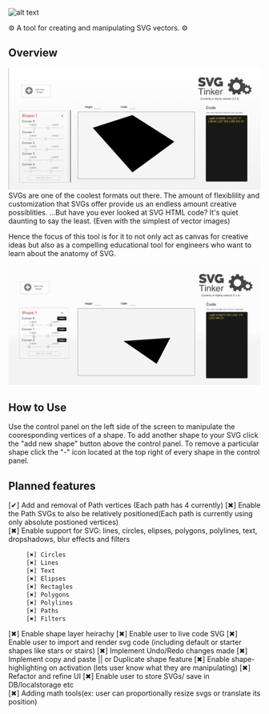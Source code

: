 
![alt text](https://svgtinkerassets.s3.amazonaws.com/svgtinkerbannerlogolargewhite2.png)

  :gear: A tool for creating and manipulating SVG vectors. :gear:
## Overview
![alt text](./public/assets/SVGTINKER.png)
 SVGs are one of the coolest formats out there. The amount of flexiblility and customization that SVGs offer provide us an endless amount creative possiblities. ...But have you ever looked at SVG HTML code? It's quiet daunting to say the least. (Even with the simplest of vector images)

 Hence the focus of this tool is for it to not only act as canvas for creative ideas but also as a compelling educational tool for engineers who want to learn about the anatomy of SVG.

![alt text](./public/assets/svg1.gif)
## How to Use
 Use the control panel on the left side of the screen to manipulate the cooresponding vertices of a shape. To add another shape to your SVG click the "add new shape" button above the control panel. To remove a particular shape click the "-" icon located at the top right of every shape in the control panel.

## Planned features
 [✔] Add and removal of Path vertices (Each path has 4 currently)
 [✖] Enable the Path SVGs to also be relatively positioned(Each path is currently using only absolute postioned vertices)   
 [✖] Enable support for SVG: lines, circles, elipses, polygons, polylines, text, dropshadows, blur effects and filters   
```
     [✖] Circles
     [✖] Lines
     [✖] Text
     [✖] Elipses
     [✖] Rectagles
     [✖] Polygons
     [✖] Polylines
     [✖] Paths
     [✖] Filters

```
 [✖] Enable shape layer heirachy
 [✖] Enable user to live code SVG
 [✖] Enable user to import and render svg code (including default or starter shapes like stars or stairs)
 [✖] Implement Undo/Redo changes made
 [✖] Implement copy and paste || or Duplicate shape feature
 [✖] Enable shape-highlighting on activation (lets user know what they are manipulating)
 [✖] Refactor and refine UI
 [✖] Enable user to store SVGs/ save  in DB/localstorage etc  
 [✖] Adding math tools(ex: user can proportionally resize svgs or translate its position)





